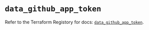 # `data_github_app_token`

Refer to the Terraform Registory for docs: [`data_github_app_token`](https://registry.terraform.io/providers/integrations/github/5.31.0/docs/data-sources/app_token).
